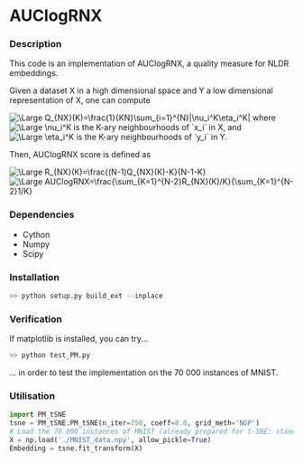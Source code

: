 # AUClogRNX

### Description

This code is an implementation of AUClogRNX, a quality measure for NLDR embeddings.

Given a dataset X in a high dimensional space and Y a low dimensional representation of X, one can compute

<img src="https://latex.codecogs.com/svg.latex?\Large&space;Q_{NX}(K)=\frac{1}{KN}\sum_{i=1}^{N}|\nu_i^K\eta_i^K|" title="\Large Q_{NX}(K)=\frac{1}{KN}\sum_{i=1}^{N}|\nu_i^K\eta_i^K|" />
where 
<img src="https://latex.codecogs.com/svg.latex?\Large&space;\nu_i^K" title="\Large \nu_i^K" />
is the K-ary neighbourhoods of `x_i` in X, and 
<img src="https://latex.codecogs.com/svg.latex?\Large&space;\eta_i^K" title="\Large \eta_i^K" />
is the K-ary neighbourhoods of `y_i` in Y.

Then, AUClogRNX score is defined as

<img src="https://latex.codecogs.com/svg.latex?\Large&space;R_{NX}(K)=\frac{(N-1)Q_{NX}(K)-K}{N-1-K}" title="\Large R_{NX}(K)=\frac{(N-1)Q_{NX}(K)-K}{N-1-K}" />
<img src="https://latex.codecogs.com/svg.latex?\Large&space;AUClogRNX=\frac{\sum_{K=1}^{N-2}R_{NX}(K)/K}{\sum_{K=1}^{N-2}1/K}" title="\Large AUClogRNX=\frac{\sum_{K=1}^{N-2}R_{NX}(K)/K}{\sum_{K=1}^{N-2}1/K}" />

### Dependencies

* Cython
* Numpy
* Scipy

### Installation

```python
>> python setup.py build_ext --inplace
```

### Verification

If matplotlib is installed, you can try...

```python
>> python test_PM.py
```

... in order to test the implementation on the 70 000 instances of MNIST.

### Utilisation

```python
import PM_tSNE
tsne = PM_tSNE.PM_tSNE(n_iter=750, coeff=8.0, grid_meth='NGP')
# Load the 70 000 instances of MNIST (already prepared for t-SNE: standardized + reduced to 50 features with PCA)
X = np.load('./MNIST_data.npy', allow_pickle=True)
Embedding = tsne.fit_transform(X)
```

